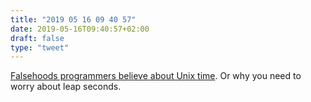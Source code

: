 ```yaml
---
title: "2019 05 16 09 40 57"
date: 2019-05-16T09:40:57+02:00
draft: false
type: "tweet"
---
```

[Falsehoods programmers believe about Unix time](https://alexwlchan.net/2019/05/falsehoods-programmers-believe-about-unix-time/). Or why you need to worry about leap seconds.
